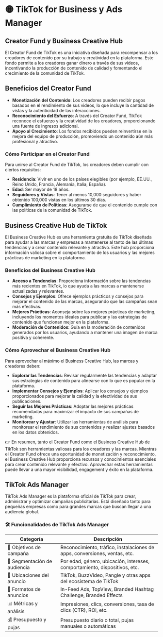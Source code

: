 # 🟡 TikTok for Business y Ads Manager

## Creator Fund y Business Creative Hub
El Creator Fund de TikTok es una iniciativa diseñada para recompensar a los creadores de contenido por su trabajo y creatividad en la plataforma. Este fondo permite a los creadores ganar dinero a través de sus videos, incentivando la producción de contenido de calidad y fomentando el crecimiento de la comunidad de TikTok.

## Beneficios del Creator Fund
- **Monetización del Contenido**: Los creadores pueden recibir pagos basados en el rendimiento de sus videos, lo que incluye la cantidad de vistas y la autenticidad de las interacciones.
- **Reconocimiento del Esfuerzo**: A través del Creator Fund, TikTok reconoce el esfuerzo y la creatividad de los creadores, proporcionando una fuente de ingresos adicional.
- **Apoyo al Crecimiento**: Los fondos recibidos pueden reinvertirse en la mejora del equipo de producción, promoviendo un contenido aún más profesional y atractivo.

### Cómo Participar en el Creator Fund
Para unirse al Creator Fund de TikTok, los creadores deben cumplir con ciertos requisitos:
- **Residencia**: Vivir en uno de los países elegibles (por ejemplo, EE.UU., Reino Unido, Francia, Alemania, Italia, España).
- **Edad**: Ser mayor de 18 años.
- **Seguidores y Vistas**: Tener al menos 10,000 seguidores y haber obtenido 100,000 vistas en los últimos 30 días.
- **Cumplimiento de Políticas**: Asegurarse de que el contenido cumple con las políticas de la comunidad de TikTok.

## Business Creative Hub de TikTok
El Business Creative Hub es una herramienta gratuita de TikTok diseñada para ayudar a las marcas y empresas a mantenerse al tanto de las últimas tendencias y a crear contenido relevante y atractivo. Este hub proporciona información valiosa sobre el comportamiento de los usuarios y las mejores prácticas de marketing en la plataforma.

### Beneficios del Business Creative Hub
- **Acceso a Tendencias**: Proporciona información sobre las tendencias más recientes en TikTok, lo que ayuda a las marcas a mantenerse actualizadas y relevantes.
- **Consejos y Ejemplos**: Ofrece ejemplos prácticos y consejos para mejorar el contenido de las marcas, asegurando que las campañas sean más efectivas.
- **Mejores Prácticas**: Aconseja sobre las mejores prácticas de marketing, incluyendo los momentos ideales para publicar y las estrategias de contenido que funcionan mejor en la plataforma.
- **Moderación de Contenidos**: Guía en la moderación de contenidos generados por los usuarios, ayudando a mantener una imagen de marca positiva y coherente.

### Cómo Aprovechar el Business Creative Hub
Para aprovechar al máximo el Business Creative Hub, las marcas y creadores deben:
- **Explorar las Tendencias**: Revisar regularmente las tendencias y adaptar sus estrategias de contenido para alinearse con lo que es popular en la plataforma.
- **Implementar Consejos y Ejemplos**: Aplicar los consejos y ejemplos proporcionados para mejorar la calidad y la efectividad de sus publicaciones.
- **Seguir las Mejores Prácticas**: Adoptar las mejores prácticas recomendadas para maximizar el impacto de sus campañas de marketing.
- **Monitorear y Ajustar**: Utilizar las herramientas de análisis para monitorear el rendimiento de sus contenidos y realizar ajustes basados en los datos obtenidos.

👉 En resumen, tanto el Creator Fund como el Business Creative Hub de TikTok son herramientas valiosas para los creadores y las marcas. Mientras el Creator Fund ofrece una oportunidad de monetización y reconocimiento, el Business Creative Hub proporciona recursos y conocimientos esenciales para crear contenido relevante y efectivo. Aprovechar estas herramientas puede llevar a una mayor visibilidad, engagement y éxito en la plataforma.

## TikTok Ads Manager
TikTok Ads Manager es la plataforma oficial de TikTok para crear, administrar y optimizar campañas publicitarias. Está diseñado tanto para pequeñas empresas como para grandes marcas que buscan llegar a una audiencia global.

### 🛠️ Funcionalidades de TikTok Ads Manager

| Categoría                 | Descripción                                                                 |
|---------------------------|-----------------------------------------------------------------------------|
| 🎯 Objetivos de campaña   | Reconocimiento, tráfico, instalaciones de apps, conversiones, ventas, etc. |
| 👥 Segmentación de audiencia | Por edad, género, ubicación, intereses, comportamiento, dispositivos, etc. |
| 📍 Ubicaciones del anuncio | TikTok, BuzzVideo, Pangle y otras apps del ecosistema de TikTok            |
| 🎨 Formatos de anuncios    | In-Feed Ads, TopView, Branded Hashtag Challenge, Branded Effects           |
| 📊 Métricas y análisis     | Impresiones, clics, conversiones, tasa de clics (CTR), ROI, etc.           |
| 💰 Presupuesto y pujas     | Presupuesto diario o total, pujas manuales o automáticas                   |
